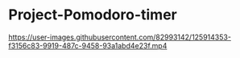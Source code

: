 # Project-Pomodoro-timer

https://user-images.githubusercontent.com/82993142/125914353-f3156c83-9919-487c-9458-93a1abd4e23f.mp4


